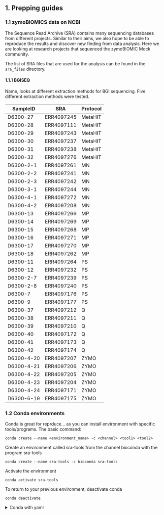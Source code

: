 ## 1. Prepping guides

### 1.1 zymoBIOMICS data on NCBI

The Sequence Read Archive (SRA) contains many sequencing databases from different projects.
Similar to their aims, we also hope to be able to reproduce the results and discover new finding from data analysis.
Here we are looking at research projects that sequenced the zymoBIOMIC Mock community.

The list of SRA files that are used for the analysis can be found in the `sra_files` directory.

#### 1.1.1 BGISEQ

Name, looks at different extraction methods for BGI sequencing.
Five different extraction methods were tested.


| SampleID   | SRA        | Protocol |
|------------|------------|----------|
| D6300-27   | ERR4097245 | MetaHIT  |
| D6300-28   | ERR4097111 | MetaHIT  |
| D6300-29   | ERR4097243 | MetaHIT  |
| D6300-30   | ERR4097237 | MetaHIT  |
| D6300-31   | ERR4097238 | MetaHIT  |
| D6300-32   | ERR4097276 | MetaHIT  |
| D6300-2-1  | ERR4097261 | MN       |
| D6300-2-2  | ERR4097241 | MN       |
| D6300-2-3  | ERR4097242 | MN       |
| D6300-3-1  | ERR4097244 | MN       |
| D6300-4-1  | ERR4097272 | MN       |
| D6300-4-2  | ERR4097208 | MN       |
| D6300-13   | ERR4097266 | MP       |
| D6300-14   | ERR4097269 | MP       |
| D6300-15   | ERR4097268 | MP       |
| D6300-16   | ERR4097271 | MP       |
| D6300-17   | ERR4097270 | MP       |
| D6300-18   | ERR4097262 | MP       |
| D6300-11   | ERR4097264 | PS       |
| D6300-12   | ERR4097232 | PS       |
| D6300-2-7  | ERR4097239 | PS       |
| D6300-2-8  | ERR4097240 | PS       |
| D6300-7    | ERR4097176 | PS       |
| D6300-9    | ERR4097177 | PS       |
| D6300-37   | ERR4097212 | Q        |
| D6300-38   | ERR4097211 | Q        |
| D6300-39   | ERR4097210 | Q        |
| D6300-40   | ERR4097172 | Q        |
| D6300-41   | ERR4097173 | Q        |
| D6300-42   | ERR4097174 | Q        |
| D6300-4-20 | ERR4097207 | ZYMO     |
| D6300-4-21 | ERR4097206 | ZYMO     |
| D6300-4-22 | ERR4097205 | ZYMO     |
| D6300-4-23 | ERR4097204 | ZYMO     |
| D6300-4-24 | ERR4097171 | ZYMO     |
| D6300-6-19 | ERR4097175 | ZYMO     |


### 1.2 Conda environments

Conda is great for reprduce... as you can install environment with specific tools/programs.
The basic command:

`conda create --name <environment_name> -c <channel> <tool1> <tool2>`

Create an environment called sra-tools from the channel bioconda with the program sra-tools


`conda create --name sra-tools -c bioconda sra-tools`


Activate the environment

`conda activate sra-tools`

To return to your previous environment, deactivate conda

`conda deactivate`

<details>
  <summary>Conda with yaml</summary>

    It is also possible to install conda environment from yaml files in the `envs` folder
    
    `conda env create -f envs/sra-tools.yaml`
    
</details>

